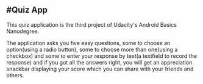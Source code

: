 #Quiz App
-------------------------
This quiz application is the third project of Udacity's Android Basics Nanodegree.

The application asks you five easy questions, some to choose an option(using a radio button), some to choose more than one(using a checkbox) and some to enter your response by text(a textfield to record the response) and if you got all the answers right, you will get an appreciation snackbar displaying your score which you can share with your friends and others.
